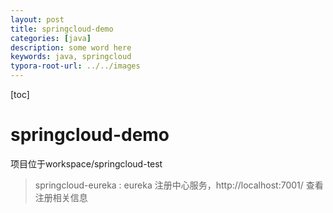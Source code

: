 ```yaml
---
layout: post
title: springcloud-demo
categories: [java]
description: some word here
keywords: java, springcloud
typora-root-url: ../../images
---
```


[toc]

# springcloud-demo

项目位于workspace/springcloud-test



> springcloud-eureka : eureka 注册中心服务，http://localhost:7001/ 查看注册相关信息

